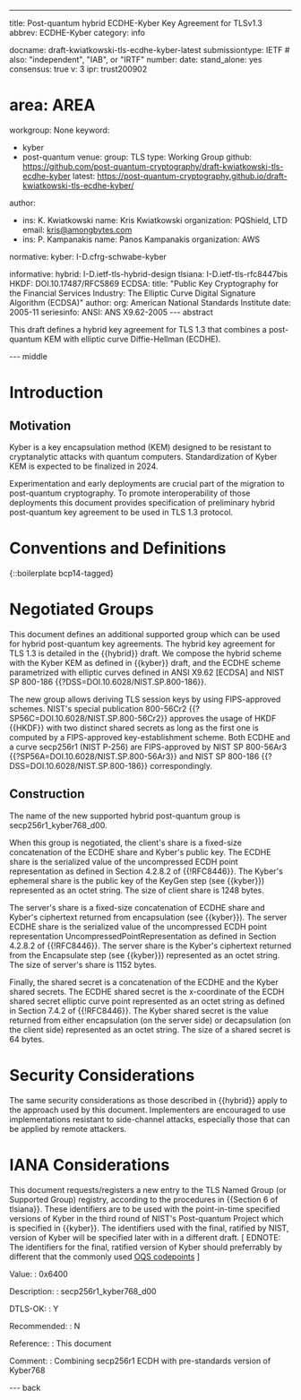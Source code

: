 ---
title: Post-quantum hybrid ECDHE-Kyber Key Agreement for TLSv1.3
abbrev: ECDHE-Kyber
category: info

docname: draft-kwiatkowski-tls-ecdhe-kyber-latest
submissiontype: IETF  # also: "independent", "IAB", or "IRTF"
number:
date:
stand_alone: yes
consensus: true
v: 3
ipr: trust200902
# area: AREA
workgroup: None
keyword:
 - kyber
 - post-quantum
venue:
  group: TLS
  type: Working Group
  github: https://github.com/post-quantum-cryptography/draft-kwiatkowski-tls-ecdhe-kyber
  latest: https://post-quantum-cryptography.github.io/draft-kwiatkowski-tls-ecdhe-kyber/

author:
  - ins: K. Kwiatkowski
    name: Kris Kwiatkowski
    organization: PQShield, LTD
    email: kris@amongbytes.com
  - ins: P. Kampanakis
    name: Panos Kampanakis
    organization: AWS

normative:
  kyber: I-D.cfrg-schwabe-kyber

informative:
  hybrid: I-D.ietf-tls-hybrid-design
  tlsiana: I-D.ietf-tls-rfc8447bis
  HKDF: DOI.10.17487/RFC5869
  ECDSA:
       title: "Public Key Cryptography for the Financial Services Industry: The Elliptic Curve Digital Signature Algorithm (ECDSA)"
       author:
         org: American National Standards Institute
       date: 2005-11
       seriesinfo:
         ANSI: ANS X9.62-2005
--- abstract

This draft defines a hybrid key agreement for TLS 1.3 that combines
a post-quantum KEM with elliptic curve Diffie-Hellman (ECDHE).

--- middle

# Introduction

## Motivation
Kyber is a key encapsulation method (KEM) designed to be resistant to cryptanalytic attacks with quantum computers. Standardization of Kyber KEM is expected to be finalized in 2024.

Experimentation and early deployments are crucial part of the migration to post-quantum cryptography. To promote interoperability of those deployments this document provides specification of preliminary hybrid post-quantum key agreement to be used in TLS 1.3 protocol.


# Conventions and Definitions

{::boilerplate bcp14-tagged}

# Negotiated Groups

This document defines an additional supported group which can be used for
hybrid post-quantum key agreements. The hybrid key agreement for TLS 1.3 is
detailed in the {{hybrid}} draft. We compose the hybrid scheme with the Kyber
KEM as defined in {{kyber}} draft, and the ECDHE scheme parametrized with
elliptic curves defined in ANSI X9.62 [ECDSA] and NIST SP 800-186
{{?DSS=DOI.10.6028/NIST.SP.800-186}}.

The new group allows deriving TLS session keys by using FIPS-approved schemes.
NIST's special publication 800-56Cr2 {{?SP56C=DOI.10.6028/NIST.SP.800-56Cr2}}
approves the usage of HKDF {{HKDF}} with two distinct shared secrets as long as the first
one is computed by a FIPS-approved key-establishment scheme. Both ECDHE and a curve
secp256r1 (NIST P-256) are FIPS-approved by NIST SP 800-56Ar3 {{?SP56A=DOI.10.6028/NIST.SP.800-56Ar3}}
and NIST SP 800-186 {{?DSS=DOI.10.6028/NIST.SP.800-186}} correspondingly.

## Construction

The name of the new supported hybrid post-quantum group is secp256r1_kyber768_d00.

When this group is negotiated, the client's share is a fixed-size concatenation of
the ECDHE share and Kyber's public key. The ECDHE share is the serialized value of
the uncompressed ECDH point representation as defined in Section 4.2.8.2 of {{!RFC8446}}.
The Kyber's ephemeral share is the public key of the KeyGen step (see {{kyber}}) represented
as an octet string. The size of client share is 1248 bytes.

The server's share is a fixed-size concatenation of ECDHE share and Kyber's ciphertext
returned from encapsulation (see {{kyber}}). The server ECDHE share is the serialized
value of the uncompressed ECDH point representation UncompressedPointRepresentation as
defined in Section 4.2.8.2 of {{!RFC8446}}. The server share is the Kyber's ciphertext
returned from the Encapsulate step (see {{kyber}}) represented as an octet string.
The size of server's share is 1152 bytes.

Finally, the shared secret is a concatenation of the ECDHE and the Kyber
shared secrets. The ECDHE shared secret is the x-coordinate of the ECDH
shared secret elliptic curve point represented as an octet string as
defined in Section 7.4.2 of {{!RFC8446}}. The Kyber shared secret is the
value returned from either encapsulation (on the server side) or decapsulation
(on the client side) represented as an octet string. The size of a shared secret is 64 bytes.

# Security Considerations

The same security considerations as those described in {{hybrid}} apply to the approach used by this document.
Implementers are encouraged to use implementations resistant to side-channel attacks, especially those that can be applied by remote attackers.

# IANA Considerations

This document requests/registers a new entry to the TLS Named Group
 (or Supported Group) registry, according to the procedures in
 {{Section 6 of tlsiana}}. These identifiers are to be used with
 the point-in-time specified versions of Kyber in the third round
 of NIST's Post-quantum Project which is specified in {{kyber}}.
 The identifiers used with the final, ratified by NIST, version
 of Kyber will be specified later with in a different draft.
 \[ EDNOTE: The identifiers for the final, ratified version of
 Kyber should preferrably by different that the commonly used
 [OQS codepoints](https://github.com/open-quantum-safe/openssl/blob/OQS-OpenSSL_1_1_1-stable/oqs-template/oqs-kem-info.md) \]

 Value:
 : 0x6400

 Description:
 : secp256r1_kyber768_d00

 DTLS-OK:
 : Y

 Recommended:
 : N

 Reference:
 : This document

 Comment:
 : Combining secp256r1 ECDH with pre-standards version of Kyber768

--- back

